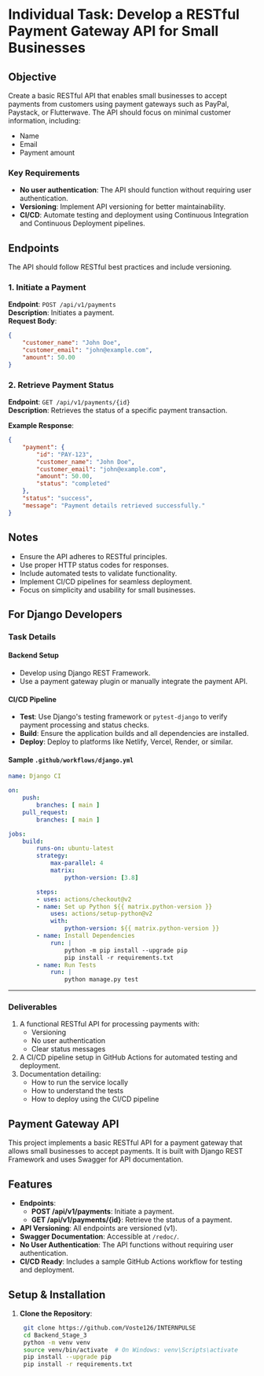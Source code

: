 # Individual Task: Develop a RESTful Payment Gateway API for Small Businesses

## Objective

Create a basic RESTful API that enables small businesses to accept payments from customers using payment gateways such as PayPal, Paystack, or Flutterwave. The API should focus on minimal customer information, including:

- Name
- Email
- Payment amount

### Key Requirements

- **No user authentication**: The API should function without requiring user authentication.
- **Versioning**: Implement API versioning for better maintainability.
- **CI/CD**: Automate testing and deployment using Continuous Integration and Continuous Deployment pipelines.

## Endpoints

The API should follow RESTful best practices and include versioning.

### 1. Initiate a Payment

**Endpoint**: `POST /api/v1/payments`  
**Description**: Initiates a payment.  
**Request Body**:

```json
{
    "customer_name": "John Doe",
    "customer_email": "john@example.com",
    "amount": 50.00
}
```

### 2. Retrieve Payment Status

**Endpoint**: `GET /api/v1/payments/{id}`  
**Description**: Retrieves the status of a specific payment transaction.  

**Example Response**:

```json
{
    "payment": {
        "id": "PAY-123",
        "customer_name": "John Doe",
        "customer_email": "john@example.com",
        "amount": 50.00,
        "status": "completed"
    },
    "status": "success",
    "message": "Payment details retrieved successfully."
}
```

## Notes

- Ensure the API adheres to RESTful principles.
- Use proper HTTP status codes for responses.
- Include automated tests to validate functionality.
- Implement CI/CD pipelines for seamless deployment.
- Focus on simplicity and usability for small businesses.

## For Django Developers

### Task Details

#### Backend Setup

- Develop using Django REST Framework.
- Use a payment gateway plugin or manually integrate the payment API.

#### CI/CD Pipeline

- **Test**: Use Django's testing framework or `pytest-django` to verify payment processing and status checks.
- **Build**: Ensure the application builds and all dependencies are installed.
- **Deploy**: Deploy to platforms like Netlify, Vercel, Render, or similar.

#### Sample `.github/workflows/django.yml`

```yaml
name: Django CI

on:
    push:
        branches: [ main ]
    pull_request:
        branches: [ main ]

jobs:
    build:
        runs-on: ubuntu-latest
        strategy:
            max-parallel: 4
            matrix:
                python-version: [3.8]

        steps:
        - uses: actions/checkout@v2
        - name: Set up Python ${{ matrix.python-version }}
            uses: actions/setup-python@v2
            with:
                python-version: ${{ matrix.python-version }}
        - name: Install Dependencies
            run: |
                python -m pip install --upgrade pip
                pip install -r requirements.txt
        - name: Run Tests
            run: |
                python manage.py test
```

---

### Deliverables

1. A functional RESTful API for processing payments with:
     - Versioning
     - No user authentication
     - Clear status messages
2. A CI/CD pipeline setup in GitHub Actions for automated testing and deployment.
3. Documentation detailing:
     - How to run the service locally
     - How to understand the tests
     - How to deploy using the CI/CD pipeline

## Payment Gateway API

This project implements a basic RESTful API for a payment gateway that allows small businesses to accept payments. It is built with Django REST Framework and uses Swagger for API documentation.

## Features

- **Endpoints**:
  - **POST /api/v1/payments**: Initiate a payment.
  - **GET /api/v1/payments/{id}**: Retrieve the status of a payment.
- **API Versioning**: All endpoints are versioned (v1).
- **Swagger Documentation**: Accessible at  `/redoc/`.
- **No User Authentication**: The API functions without requiring user authentication.
- **CI/CD Ready**: Includes a sample GitHub Actions workflow for testing and deployment.

## Setup & Installation

1. **Clone the Repository**:

   ```bash
    git clone https://github.com/Voste126/INTERNPULSE
    cd Backend_Stage_3
    python -m venv venv
    source venv/bin/activate  # On Windows: venv\Scripts\activate
    pip install --upgrade pip
    pip install -r requirements.txt
    
    ```
